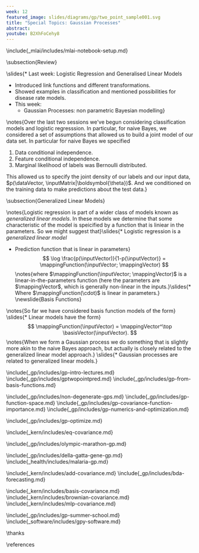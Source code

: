 ```yaml
---
week: 12
featured_image: slides/diagrams/gp/two_point_sample001.svg
title: "Special Topics: Gaussian Processes"
abstract: 
youtube: B2XhFoCehy8
---
```


\include{_mlai/includes/mlai-notebook-setup.md}

\subsection{Review}

\slides{* Last week: Logistic Regression and Generalised Linear Models
* Introduced link functions and different transformations.
* Showed examples in classification and mentioned possibilities for disease rate models.
* This week: 
    * Gaussian Processes: non parametric Bayesian modelling}


\notes{Over the last two sessions we've begun considering classification models and logistic regresssion. In particular, for naive Bayes, we considered a set of assumptions that allowed us to build a joint model of our data set. In particular for naive Bayes we specified

1. Data conditional independence.
2. Feature conditional independence.
3. Marginal likelihood of labels was Bernoulli distributed.

This allowed us to specify the joint density of our labels and our input data, $p(\dataVector, \inputMatrix|\boldsymbol{\theta})$. And we conditioned on the training data to make predictions about the test data.}

\subsection{Generalized Linear Models}

\notes{Logistic regression is part of a wider class of models known as *generalized linear models*. In these models we determine that some characteristic of the model is speicified by a function that is liniear in the parameters. So we might suggest that}\slides{* Logistic regression is a *generalized linear model*
* Prediction function that is linear in parameters}
$$
\log \frac{p(\inputVector)}{1-p(\inputVector)} = \mappingFunction(\inputVector; \mappingVector)
$$
\notes{where $\mappingFunction(\inputVector; \mappingVector)$ is a linear-in-the-parameters function (here the
parameters are $\mappingVector$, which is generally non-linear in the inputs.}\slides{* Where $\mappingFunction(\cdot)$ is linear in parameters.}
\newslide{Basis Functions}

\notes{So far we have considered basis function models of the form}
\slides{* Linear models have the form}
$$
\mappingFunction(\inputVector) =
\mappingVector^\top \basisVector(\inputVector).
$$
\notes{When we form a Gaussian process we do something that is slightly more akin to the naive Bayes approach, but actually is closely related to the generalized linear model approach.}
\slides{* Gaussian processes are related to generalized linear models.}

\include{_gp/includes/gp-intro-lectures.md}
\include{_gp/includes/gptwopointpred.md}
\include{_gp/includes/gp-from-basis-functions.md}

\include{_gp/includes/non-degenerate-gps.md}
\include{_gp/includes/gp-function-space.md}
\include{_gp/includes/gp-covariance-function-importance.md}
\include{_gp/includes/gp-numerics-and-optimization.md}

\include{_gp/includes/gp-optimize.md}

\include{_kern/includes/eq-covariance.md}

\include{_gp/includes/olympic-marathon-gp.md}

\include{_gp/includes/della-gatta-gene-gp.md}
\include{_health/includes/malaria-gp.md}

\include{_kern/includes/add-covariance.md}
\include{_gp/includes/bda-forecasting.md}

\include{_kern/includes/basis-covariance.md}
\include{_kern/includes/brownian-covariance.md}
\include{_kern/includes/mlp-covariance.md}

\include{_gp/includes/gp-summer-school.md}
\include{_software/includes/gpy-software.md}

\thanks

\references


